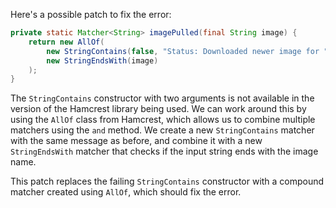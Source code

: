 Here's a possible patch to fix the error:
```java
private static Matcher<String> imagePulled(final String image) {
    return new AllOf(
        new StringContains(false, "Status: Downloaded newer image for " + image),
        new StringEndsWith(image)
    );
}
```
The `StringContains` constructor with two arguments is not available in the version of the Hamcrest library being used. We can work around this by using the `AllOf` class from Hamcrest, which allows us to combine multiple matchers using the `and` method. We create a new `StringContains` matcher with the same message as before, and combine it with a new `StringEndsWith` matcher that checks if the input string ends with the image name.

This patch replaces the failing `StringContains` constructor with a compound matcher created using `AllOf`, which should fix the error.